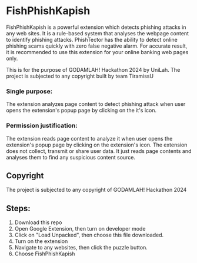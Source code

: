 # FishPhishKapish

FishPhishKapish is a powerful extension which detects phishing attacks in any web sites. It is a rule-based system that analyses the webpage content to identify phishing attacks. PhishTector has the ability to detect online phishing scams quickly with zero false negative alarm. For accurate result, it is recommended to use this extension for your online banking web pages only.

This is for the purpose of GODAMLAH! Hackathon 2024 by UniLah. The project is subjected to any copyright built by team TiramissU

### Single purpose:

The extension analyzes page content to detect phishing attack when user opens the extension's popup page by clicking on the it's icon.

### Permission justification:

The extension reads page content to analyze it when user opens the extension's popup page by clicking on the extension's icon.
The extension does not collect, transmit or share user data. It just reads page contents and analyses them to find any suspicious content source.

## Copyright
The project is subjected to any copyright of GODAMLAH! Hackathon 2024

## Steps:
1) Download this repo
2) Open Google Extension, then turn on developer mode
3) Click on "Load Unpacked", then choose this file downloaded.
4) Turn on the extension
5) Navigate to any websites, then click the puzzle button.
6) Choose FishPhishKapish
